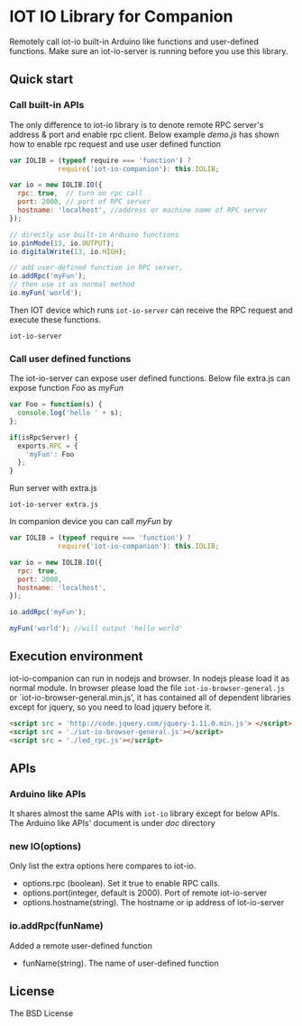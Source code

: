 # IOT IO Library for Companion

Remotely call iot-io built-in Arduino like functions and user-defined functions. Make sure an iot-io-server is running before you use this library.

## Quick start

### Call built-in APIs

The only difference to iot-io library is to denote remote RPC server's address & port and enable rpc client. Below example *demo.js* has shown how to enable rpc request and use user defined function

```javascript
var IOLIB = (typeof require === 'function') ?
            require('iot-io-companion'): this.IOLIB;

var io = new IOLIB.IO({
  rpc: true,  // turn on rpc call
  port: 2000, // port of RPC server
  hostname: 'localhost', //address or machine name of RPC server
});

// directly use built-in Arduino functions
io.pinMode(13, io.OUTPUT);
io.digitalWrite(13, io.HIGH);

// add user-defined function in RPC server, 
io.addRpc('myFun');
// then use it as normal method
io.myFun('world'); 
```

Then IOT device which runs `iot-io-server` can receive the RPC request and execute these functions.

```shell
iot-io-server
```

### Call user defined functions

The iot-io-server can expose user defined functions. Below file extra.js can expose function *Foo* as *myFun*

```javascript
var Foo = function(s) {
  console.log('hello ' + s);
};

if(isRpcServer) {
  exports.RPC = {
    'myFun': Foo
  };
}
```

Run server with extra.js

```shell
iot-io-server extra.js
```

In companion device you can call *myFun* by
```javascript
var IOLIB = (typeof require === 'function') ?
            require('iot-io-companion'): this.IOLIB;

var io = new IOLIB.IO({
  rpc: true,
  port: 2000,
  hostname: 'localhost',
});

io.addRpc('myFun');

myFun('world'); //will output 'hello world'

```

## Execution environment

iot-io-companion can run in nodejs and browser. In nodejs please load it as normal module. In browser please load the file `iot-io-browser-general.js` or `iot-io-browser-general.min.js', it has contained all of dependent libraries except for jquery, so you need to load jquery before it.

```html
<script src = 'http://code.jquery.com/jquery-1.11.0.min.js'> </script>
<script src = './iot-io-browser-general.js'></script>
<script src = './led_rpc.js'></script>
```

## APIs

### Arduino like APIs
It shares almost the same APIs with `iot-io` library except for below APIs. The Arduino like APIs' document is under *doc* directory

### new IO(options)
Only list the extra options here compares to iot-io. 
* options.rpc (boolean). Set it true to enable RPC calls.
* options.port(integer, default is 2000). Port of remote iot-io-server
* options.hostname(string). The hostname or ip address of iot-io-server

### io.addRpc(funName)
Added a remote user-defined function
* funName(string). The name of user-defined function

## License

The BSD License
